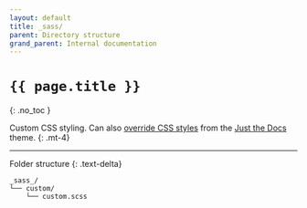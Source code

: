 ```yaml
---
layout: default
title: _sass/
parent: Directory structure
grand_parent: Internal documentation
---
```


# `{{ page.title }}`
{: .no_toc }

Custom CSS styling. Can also [override CSS styles](https://pmarsceill.github.io/just-the-docs/docs/customization/#override-and-completely-custom-styles) from the [Just the Docs](https://pmarsceill.github.io/just-the-docs/) theme.
{: .mt-4}

---
Folder structure
{: .text-delta}

```treeview
_sass_/
└── custom/
    └── custom.scss
```
